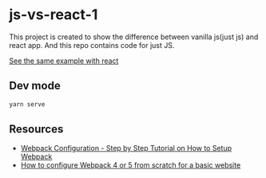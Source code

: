 # js-vs-react-1

This project is created to show the difference between vanilla js(just js) and react app. And this repo contains code for just JS.

[See the same example with react](https://github.com/actionanand/js-vs-react-2)

## Dev mode

```bash
yarn serve
```

## Resources

- [Webpack Configuration - Step by Step Tutorial on How to Setup Webpack](https://www.blog.duomly.com/what-is-webpack-and-how-to-setup-webpack/)
- [How to configure Webpack 4 or 5 from scratch for a basic website](https://dev.to/antonmelnyk/how-to-configure-webpack-from-scratch-for-a-basic-website-46a5)